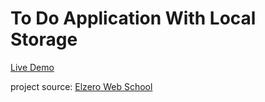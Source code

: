 # To Do Application With Local Storage

[Live Demo](https://hassanelnaggar99.github.io/To-Do-App-With-Local-Storage)

project source:
  [Elzero Web School](https://www.youtube.com/watch?v=LzKt8GaoFMs&list=PLDoPjvoNmBAx3kiplQR_oeDqLDBUDYwVv&index=114&pp=iAQB)
